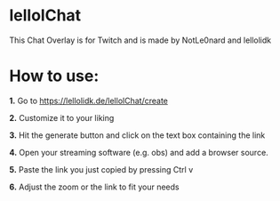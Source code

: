 # lellolChat

This Chat Overlay is for Twitch and is made by NotLe0nard and lellolidk

# How to use:

**1.** Go to https://lellolidk.de/lellolChat/create

**2.** Customize it to your liking

**3.** Hit the generate button and click on the text box containing the link

**4.** Open your streaming software (e.g. obs) and add a browser source.

**5.** Paste the link you just copied by pressing Ctrl v

**6.** Adjust the zoom or the link to fit your needs
